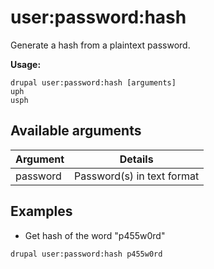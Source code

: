 # user:password:hash
Generate a hash from a plaintext password.

**Usage:**
```
drupal user:password:hash [arguments]
uph
usph
```

## Available arguments
Argument | Details
---------|-------------
password | Password(s) in text format

## Examples
* Get hash of the word "p455w0rd"
```
drupal user:password:hash p455w0rd
```
